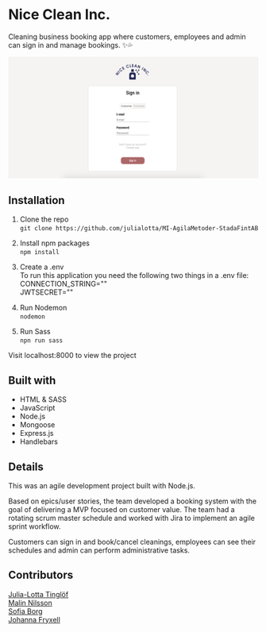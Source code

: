 # Nice Clean Inc.
Cleaning business booking app where customers, employees and admin can sign in and manage bookings. ✨💦

![](./screenshot.jpg)


## Installation
1. Clone the repo\
`git clone https://github.com/julialotta/MI-AgilaMetoder-StadaFintAB`

2. Install npm packages\
`npm install`

3. Create a .env\
To run this application you need the following two things in a .env file:\
CONNECTION_STRING=""\
JWTSECRET=""

4. Run Nodemon\
`nodemon`

5. Run Sass\
`npn run sass`

Visit localhost:8000 to view the project

## Built with
- HTML & SASS
- JavaScript
- Node.js
- Mongoose
- Express.js
- Handlebars

## Details
This was an agile development project built with Node.js.

Based on epics/user stories, the team developed a booking system with the goal of delivering a MVP focused on customer value. The team had a rotating scrum master schedule and worked with Jira to implement an agile sprint workflow.

Customers can sign in and book/cancel cleanings, employees can see their schedules and admin can perform administrative tasks.

## Contributors
[Julia-Lotta Tinglöf](https://github.com/julialotta) </br>
[Malin Nilsson](https://github.com/malin-nilsson) </br>
[Sofia Borg](https://github.com/sofiaborg) </br>
[Johanna Fryxell](https://github.com/johannafryxell)
